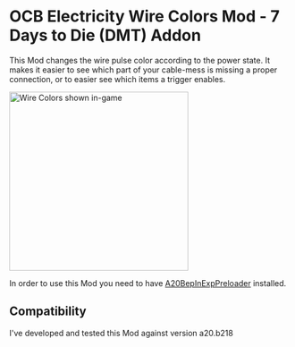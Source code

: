 # OCB Electricity Wire Colors Mod - 7 Days to Die (DMT) Addon

This Mod changes the wire pulse color according to the power state.
It makes it easier to see which part of your cable-mess is missing
a proper connection, or to easier see which items a trigger enables.

<img src="Screens/game-wire-colors.jpg" alt="Wire Colors shown in-game" height="320"/>

In order to use this Mod you need to have [A20BepInExpPreloader][1] installed.

## Compatibility

I've developed and tested this Mod against version a20.b218

[1]: https://github.com/OCB7D2D/A20BepInExPreloader